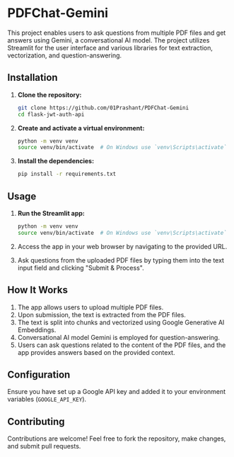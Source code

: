 # PDFChat-Gemini

This project enables users to ask questions from multiple PDF files and get answers using Gemini, a conversational AI model. The project utilizes Streamlit for the user interface and various libraries for text extraction, vectorization, and question-answering.

## Installation

1. **Clone the repository:**

   ```sh
   git clone https://github.com/01Prashant/PDFChat-Gemini
   cd flask-jwt-auth-api

2. **Create and activate a virtual environment:**

   ```sh
   python -m venv venv
   source venv/bin/activate  # On Windows use `venv\Scripts\activate`
3. **Install the dependencies:**

   ```sh
   pip install -r requirements.txt

## Usage

1. **Run the Streamlit app:**

   ```sh
   python -m venv venv
   source venv/bin/activate  # On Windows use `venv\Scripts\activate`

2. Access the app in your web browser by navigating to the provided URL.
3. Ask questions from the uploaded PDF files by typing them into the text input field and clicking "Submit & Process".

## How It Works

1. The app allows users to upload multiple PDF files.
2. Upon submission, the text is extracted from the PDF files.
3. The text is split into chunks and vectorized using Google Generative AI Embeddings.
4. Conversational AI model Gemini is employed for question-answering.
5. Users can ask questions related to the content of the PDF files, and the app provides answers based on the provided context.

## Configuration

Ensure you have set up a Google API key and added it to your environment variables (`GOOGLE_API_KEY`).

## Contributing

Contributions are welcome! Feel free to fork the repository, make changes, and submit pull requests.

